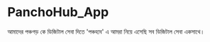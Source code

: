 # PanchoHub_App
আমাদের পঞ্চগড় কে ডিজিটাল সেবা দিতে 'পঞ্চহাব' এ আমরা নিয়ে এসেছি সব ডিজিটাল সেবা একসাথে।
